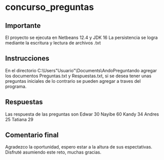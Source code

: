 # concurso_preguntas

## Importante
El proyecto se ejecuta en Netbeans 12.4 y JDK 16
La persistencia se logra mediante la escritura y lectura de archivos .txt

## Instrucciones
En el directorio C:\Users\"Usuario"\Documents\AndoPreguntando agregar los documentos Preguntas.txt y Respuestas.txt, si se desea tener unas preguntas iniciales
de lo contrario se pueden agregar a traves del programa.

## Respuestas
Las respuesta de las preguntas son
Edwar 30
Nayibe 60
Kandy 34
Andres 25
Tatiana 29

## Comentario final
Agradezco la oportunidad, espero estar a la altura de sus espectativas.
Disfruté asumiendo este reto, muchas gracias.

